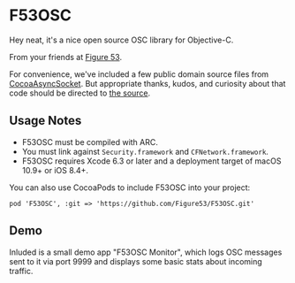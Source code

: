# F53OSC

Hey neat, it's a nice open source OSC library for Objective-C.

From your friends at [Figure 53](http://figure53.com).

For convenience, we've included a few public domain source files from [CocoaAsyncSocket](https://github.com/robbiehanson/CocoaAsyncSocket).  But appropriate thanks, kudos, and curiosity about that code should be directed to [the source](https://github.com/robbiehanson/CocoaAsyncSocket).

## Usage Notes

- F53OSC must be compiled with ARC.
- You must link against `Security.framework` and `CFNetwork.framework`.
- F53OSC requires Xcode 6.3 or later and a deployment target of macOS 10.9+ or iOS 8.4+.

You can also use CocoaPods to include F53OSC into your project:

```
pod 'F53OSC', :git => 'https://github.com/Figure53/F53OSC.git'
```

## Demo

Inluded is a small demo app "F53OSC Monitor", which logs OSC messages sent to it via port 9999 and displays some basic stats about incoming traffic.
